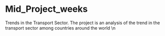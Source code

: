 # Mid_Project_weeks
Trends in the Transport Sector.
The project is an analysis of the trend in the transport sector among countries around the world \n
